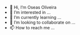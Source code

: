 - 👋 Hi, I’m Oseas Oliveira
- 👀 I’m interested in ...
- 🌱 I’m currently learning ...
- 💞️ I’m looking to collaborate on ...
- 📫 How to reach me ...

<!---
OseOliv/OseOliv is a ✨ special ✨ repository because its `README.md` (this file) appears on your GitHub profile.
You can click the Preview link to take a look at your changes.
--->
